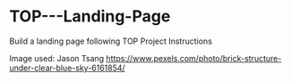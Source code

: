 # TOP---Landing-Page
Build a landing page following TOP Project Instructions

Image used:
Jason Tsang
https://www.pexels.com/photo/brick-structure-under-clear-blue-sky-6161854/